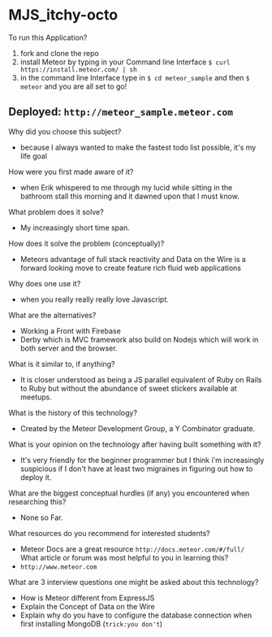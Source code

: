 # MJS_itchy-octo
To run this Application?
1. fork and clone the repo</br>
2. install Meteor by typing in your Command line Interface ```$ curl https://install.meteor.com/ | sh ```</br>
2. in the command line Interface type  in  ```$ cd meteor_sample``` and then ``` $ meteor ``` and you are all set to go!

Deployed: ``` http://meteor_sample.meteor.com ```
----------------------------------------------


Why did you choose this subject?
* because I always wanted to make the fastest todo list possible, it's my life goal</br>

How were you first made aware of it?
* when Erik whispered to me through my lucid while sitting in the bathroom stall this morning and it dawned upon that I must know.</br>

What problem does it solve?
* My increasingly short time span.</br>

How does it solve the problem (conceptually)?
* Meteors advantage of full stack reactivity and Data on the Wire is a forward looking move to create feature rich fluid web applications</br>

Why does one use it?
* when you really really really love Javascript.</br>

What are the alternatives?
* Working a Front with Firebase</br>
* Derby which is MVC framework also build on Nodejs which will work
in both server and the browser.</br>

What is it similar to, if anything?
* It is closer understood as being a JS parallel equivalent of Ruby on Rails to Ruby but without the abundance of sweet stickers available at meetups.</br>

What is the history of this technology?
* Created by the Meteor Development Group, a Y Combinator graduate.</br>

What is your opinion on the technology after having built
something with it?
* It's very friendly for the beginner programmer but I think i'm
increasingly suspicious if I don't have at least two migraines
in figuring out how to deploy it.</br>

What are the biggest conceptual hurdles (if any) you encountered when researching this?
* None so Far.</br>

What resources do you recommend for interested students?
* Meteor Docs are a great resource ```http://docs.meteor.com/#/full/```</br>
What article or forum was most helpful to you in learning this?
* ```http://www.meteor.com```</br>

What are 3 interview questions one might be asked about this
technology?
* How is Meteor different from ExpressJS</br>
* Explain the Concept of Data on the Wire</br>
* Explain why do you have to configure the database connection when first installing MongoDB (```trick:you don't```)</br>
